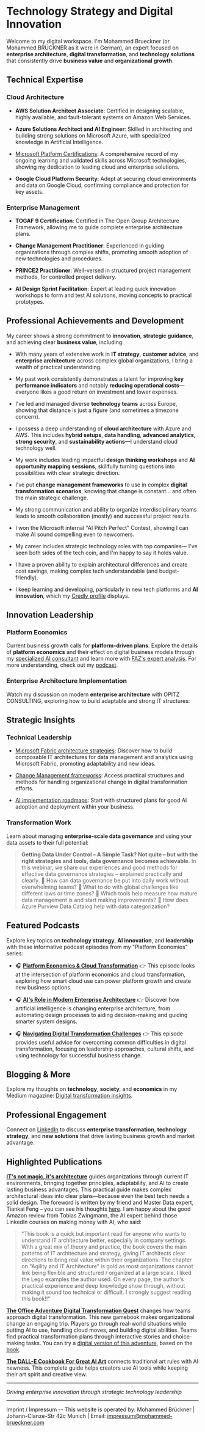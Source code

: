 # Technology Strategy and Digital Innovation

Welcome to my digital workspace. I'm Mohammed Brueckner (or Mohammed BRÜCKNER as it were in German), an expert focused on **enterprise architecture**, **digital transformation**, and **technology solutions** that consistently drive **business value** and **organizational growth**.

## Technical Expertise

### Cloud Architecture

-   **AWS Solution Architect Associate**: Certified in designing scalable, highly available, and fault-tolerant systems on Amazon Web Services.

-   **Azure Solutions Architect and AI Engineer**: Skilled in architecting and building strong solutions on Microsoft Azure, with specialized knowledge in Artificial Intelligence.

-   [Microsoft Platform Certifications](https://learn.microsoft.com/en-us/users/mohammedbrueckner-9106/transcript/vnm84ajlg233618): A comprehensive record of my ongoing learning and validated skills across Microsoft technologies, showing my dedication to leading cloud and enterprise solutions.

-   **Google Cloud Platform Security**: Adept at securing cloud environments and data on Google Cloud, confirming compliance and protection for key assets.

### Enterprise Management

-   **TOGAF 9 Certification**: Certified in The Open Group Architecture Framework, allowing me to guide complete enterprise architecture plans.

-   **Change Management Practitioner**: Experienced in guiding organizations through complex shifts, promoting smooth adoption of new technologies and procedures.

-   **PRINCE2 Practitioner**: Well-versed in structured project management methods, for controlled project delivery.

-   **AI Design Sprint Facilitation**: Expert at leading quick innovation workshops to form and test AI solutions, moving concepts to practical prototypes.

## Professional Achievements and Development

My career shows a strong commitment to **innovation**, **strategic guidance**, and achieving clear **business value**, including:

-   With many years of extensive work in **IT strategy**, **customer advice**, and **enterprise architecture** across complex global organizations, I bring a wealth of practical understanding.

-   My past work consistently demonstrates a talent for improving **key performance indicators** and notably **reducing operational costs**—everyone likes a good return on investment and lower expenses.

-   I've led and managed diverse **technology teams** across Europe, showing that distance is just a figure (and sometimes a timezone concern).

-   I possess a deep understanding of **cloud architecture** with Azure and AWS. This includes **hybrid setups**, **data handling**, **advanced analytics**, **strong security**, and **sustainability actions**—I understand cloud technology well.

-   My work includes leading impactful **design thinking workshops** and **AI opportunity mapping sessions**, skillfully turning questions into possibilities with clear strategic direction.

-   I've put **change management frameworks** to use in complex **digital transformation scenarios**, knowing that change is constant... and often the main strategic challenge.

-   My strong communication and ability to organize interdisciplinary teams leads to smooth collaboration (mostly) and successful project results.

-   I won the Microsoft internal "AI Pitch Perfect" Contest, showing I can make AI sound compelling even to newcomers.

-   My career includes strategic technology roles with top companies— I've seen both sides of the tech coin, and I'm happy to say it holds value.

-   I have a proven ability to explain architectural differences and create cost savings, making complex tech understandable (and budget-friendly).

-   I keep learning and developing, particularly in new tech platforms and **AI innovation**, which my [Credly profile](https://www.credly.com/users/mohammed-bruckner/badges) displays.

## Innovation Leadership

### Platform Economics

Current business growth calls for **platform-driven plans**. Explore the details of **platform economics** and their effect on digital business models through my [specialized AI consultant](https://chat.openai.com/g/g-ZcYuscMSi-platform-economist) and learn more with [FAZ's expert analysis](https://www.linkedin.com/showcase/fazdeconomy/). For more understanding, check out my [podcast](https://platformeconomies.com/podcast).

### Enterprise Architecture Implementation

Watch my discussion on modern **enterprise architecture** with OPITZ CONSULTING, exploring how to build adaptable and strong IT structures:

## Strategic Insights

### Technical Leadership

-   [Microsoft Fabric architecture strategies](https://www.ascent.io/insight/composable-it-architectures-for-data-management-and-analytics-using-microsoft-fabric/): Discover how to build composable IT architectures for data management and analytics using Microsoft Fabric, promoting adaptability and new ideas.

-   [Change Management frameworks](https://mohammed-brueckner.com/changemanagement/): Access practical structures and methods for handling organizational change in digital transformation efforts.

-   [AI implementation roadmaps](https://mohammed-brueckner.com/how-to-ai/): Start with structured plans for good AI adoption and deployment within your business.

### Transformation Work

Learn about managing **enterprise-scale data governance** and using your data assets to their full potential:

> **Getting Data Under Control – A Simple Task? Not quite – but with the right strategies and tools, data governance becomes achievable.** In this webinar, we share our experiences and good methods for effective data governance strategies – explained practically and clearly.
> 🔹 How can data governance be put into daily work without overwhelming teams?
> 🔹 What to do with global challenges like different laws or time zones?
> 🔹 Which tools help measure how mature data management is and start making improvements?
> 🔹 How does Azure Purview Data Catalog help with data categorization?

## Featured Podcasts

Explore key topics on **technology strategy**, **AI innovation**, and **leadership** with these informative podcast episodes from my "Platform Economies" series:

* 🎧 [**Platform Economics & Cloud Transformation**](https://open.spotify.com/episode/0Uta648a12bgT6x6v0XFXE?si=DZDDYHzhTJmppy01tK6dGQ) 👉
This episode looks at the intersection of platform economics and cloud transformation, exploring how smart cloud use can power platform growth and create new business options.

* 🎧 [**AI's Role in Modern Enterprise Architecture**](https://open.spotify.com/episode/5GPzIee2Q0PREXjGSt83tg?si=RRPTWwSRQZOLvfz62BdeVA) 👉
Discover how artificial intelligence is changing enterprise architecture, from automating design processes to aiding decision-making and guiding smarter system designs.

* 🎧 [**Navigating Digital Transformation Challenges**](https://open.spotify.com/episode/3a6FpbumwmJhoaw6nWQGKS?si=RYgx1Nn0R2Sb_5fFttE44g) 👉
This episode provides useful advice for overcoming common difficulties in digital transformation, focusing on leadership approaches, cultural shifts, and using technology for successful business change.

## Blogging & More

Explore my thoughts on **technology**, **society**, and **economics** in my Medium magazine: [Digital transformation insights](https://medium.com/micromusings).

## Professional Engagement

Connect on [LinkedIn](https://linkedin.com/in/mbrueckner) to discuss **enterprise transformation**, **technology strategy**, and **new solutions** that drive lasting business growth and market advantage.

## Highlighted Publications

[**IT's not magic, it's architecture**](https://www.amazon.com/-/de/dp/B0CVZ1BWPN) guides organizations through current IT environments, bringing together principles, adaptability, and AI to create lasting business advantages. This practical guide makes complex architectural ideas into clear plans—because even the best tech needs a solid design. The foreword is written by my friend and Master Data expert, Tiankai Feng – you can see his thoughts [here](https://www.linkedin.com/posts/tiankaifeng_book-itarchitecture-tiankaistuff-activity-7188812661340467200-0KUW). I am happy about the good Amazon review from Tobias Zwingmann, the AI expert behind those LinkedIn courses on making money with AI, who said:

> "This book is a quick but important read for anyone who wants to understand IT architecture better, especially in company settings. With a great mix of theory and practice, the book covers the main patterns of IT architecture and strategy, giving IT architects clear directions to bring real value within their organizations. The chapter on "Agility and IT Architecture" is gold as most organizations cannot link being flexible and structured / organized at a large scale. I liked the Lego examples the author used. On every page, the author's practical experience and deep knowledge show through, without making it sound too technical or difficult. I strongly suggest reading this book!!"

[**The Office Adventure Digital Transformation Quest**](https://a.co/d/iSCChrf) changes how teams approach digital transformation. This new gamebook makes organizational change an engaging trip. Players go through real-world situations while putting AI to use, handling cloud moves, and building digital abilities. Teams find practical transformation plans through interactive stories and choice-making tasks. You can try a [digital version of this adventure](https://platformeconomies.com/gamebook25webapp), based on the [book](https://platformeconomies.com/gamebook25).

[**The DALL-E Cookbook For Great AI Art**](https://www.amazon.com/-/de/dp/B0CVVXKSNF/) connects traditional art rules with AI newness. This complete guide helps creators use AI tools while keeping their art spirit and creative view.

---

*Driving enterprise innovation through strategic technology leadership*

---

Imprint / Impressum -- This website is operated by: Mohammed Brückner | Johann-Clanze-Str 42c Munich | Email: impressum@mohammed-brueckner.com
